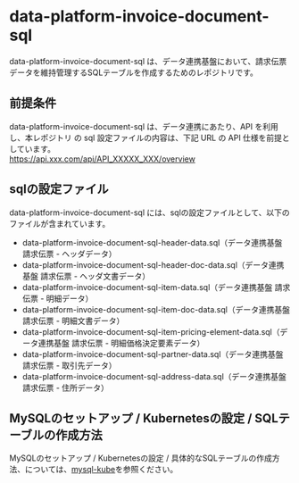 # data-platform-invoice-document-sql 
data-platform-invoice-document-sql は、データ連携基盤において、請求伝票データを維持管理するSQLテーブルを作成するためのレポジトリです。

## 前提条件  
data-platform-invoice-document-sql は、データ連携にあたり、API を利用し、本レポジトリ の sql 設定ファイルの内容は、下記 URL の API 仕様を前提としています。  
https://api.xxx.com/api/API_XXXXX_XXX/overview    

## sqlの設定ファイル
data-platform-invoice-document-sql には、sqlの設定ファイルとして、以下のファイルが含まれています。  

* data-platform-invoice-document-sql-header-data.sql（データ連携基盤 請求伝票 - ヘッダデータ）
* data-platform-invoice-document-sql-header-doc-data.sql（データ連携基盤 請求伝票 - ヘッダ文書データ）
* data-platform-invoice-document-sql-item-data.sql（データ連携基盤 請求伝票 - 明細データ）
* data-platform-invoice-document-sql-item-doc-data.sql（データ連携基盤 請求伝票 - 明細文書データ）
* data-platform-invoice-document-sql-item-pricing-element-data.sql（データ連携基盤 請求伝票 - 明細価格決定要素データ）
* data-platform-invoice-document-sql-partner-data.sql（データ連携基盤 請求伝票 - 取引先データ）
* data-platform-invoice-document-sql-address-data.sql（データ連携基盤 請求伝票 - 住所データ）

## MySQLのセットアップ / Kubernetesの設定 / SQLテーブルの作成方法
MySQLのセットアップ / Kubernetesの設定 / 具体的なSQLテーブルの作成方法、については、[mysql-kube](https://github.com/latonaio/mysql-kube)を参照ください。
